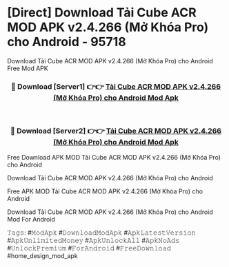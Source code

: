 # [Direct] Download Tải Cube ACR MOD APK v2.4.266 (Mở Khóa Pro) cho Android - 95718
Download Tải Cube ACR MOD APK v2.4.266 (Mở Khóa Pro) cho Android Free Mod APK

<div align="center">
<h3>🔴 Download [Server1] 👉👉 <a href="https://apk-comot.site?title=Tải_Cube_ACR_MOD_APK_v2.4.266_(Mở_Khóa_Pro)_cho_Android">Tải Cube ACR MOD APK v2.4.266 (Mở Khóa Pro) cho Android Mod Apk</a></h3><br>

<h3>🔴 Download [Server2] 👉👉 <a href="https://apk-comot.site?title=Tải_Cube_ACR_MOD_APK_v2.4.266_(Mở_Khóa_Pro)_cho_Android">Tải Cube ACR MOD APK v2.4.266 (Mở Khóa Pro) cho Android Mod Apk</a></h3>
</div>


Free Download APK MOD Tải Cube ACR MOD APK v2.4.266 (Mở Khóa Pro) cho Android

Download Tải Cube ACR MOD APK v2.4.266 (Mở Khóa Pro) cho Android 

Free APK MOD Tải Cube ACR MOD APK v2.4.266 (Mở Khóa Pro) cho Android 

Download Tải Cube ACR MOD APK v2.4.266 (Mở Khóa Pro) cho Android Mod For Android

𝚃𝚊𝚐𝚜: #𝙼𝚘𝚍𝙰𝚙𝚔 #𝙳𝚘𝚠𝚗𝚕𝚘𝚊𝚍𝙼𝚘𝚍𝙰𝚙𝚔 #𝙰𝚙𝚔𝙻𝚊𝚝𝚎𝚜𝚝𝚅𝚎𝚛𝚜𝚒𝚘𝚗 #𝙰𝚙𝚔𝚄𝚗𝚕𝚒𝚖𝚒𝚝𝚎𝚍𝙼𝚘𝚗𝚎𝚢 #𝙰𝚙𝚔𝚄𝚗𝚕𝚘𝚌𝚔𝙰𝚕𝚕 #𝙰𝚙𝚔𝙽𝚘𝙰𝚍𝚜 #𝚄𝚗𝚕𝚘𝚌𝚔𝙿𝚛𝚎𝚖𝚒𝚞𝚖 #𝙵𝚘𝚛𝙰𝚗𝚍𝚛𝚘𝚒𝚍 #𝙵𝚛𝚎𝚎𝙳𝚘𝚠𝚗𝚕𝚘𝚊𝚍 #home_design_mod_apk